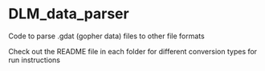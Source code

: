 # DLM_data_parser
Code to parse .gdat (gopher data) files to other file formats

Check out the README file in each folder for different conversion types for run instructions
